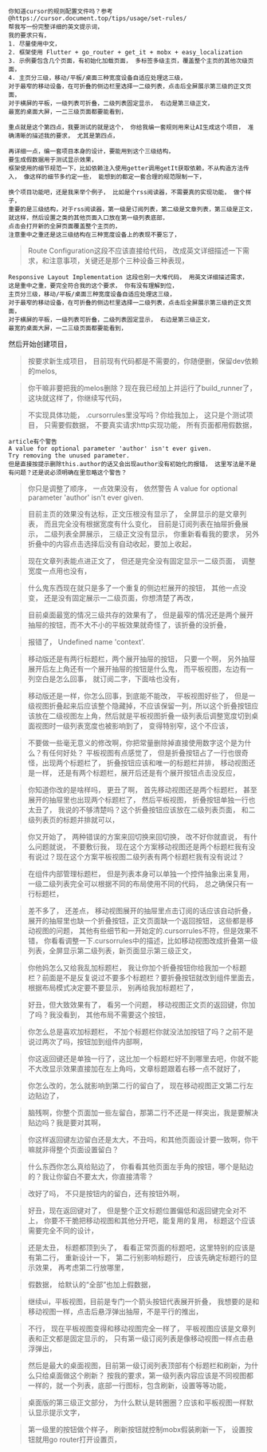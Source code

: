 ```
你知道cursor的规则配置文件吗？参考 @https://cursor.document.top/tips/usage/set-rules/  
帮我写一份完整详细的英文提示词， 
我的要求只有， 
1. 尽量使用中文，
2. 框架使用 Flutter + go_router + get_it + mobx + easy_localization
3. 示例要包含几个页面，有初始化加载页面， 多标签多级主页，覆盖整个主页的其他次级页面，
4. 主页分三级，移动/平板/桌面三种宽度设备自适应处理这三级，
对于最窄的移动设备，在可折叠的侧边栏里选择一二级列表，点击后全屏展示第三级的正文页面， 
对于横屏的平板，一级列表可折叠，二级列表固定显示， 右边是第三级正文， 
最宽的桌面大屏，一二三级页面都要能看到， 

重点就是这个第四点，我要测试的就是这个， 你给我编一套规则用来让AI生成这个项目， 准确清晰的描述我的要求， 尤其是第四点，
```
```
再详细一点，编一套项目本身的设计，要能用到这个三级结构，
要生成假数据用于测试显示效果， 
框架使用的细节规范一下，比如依赖注入使用getter调用getIt获取依赖，不从构造方法传入， 像这样的细节多约定一些， 能想到的都定一套合理的规范限制一下， 
```
```
换个项目功能吧，还是我来举个例子， 比如是个rss阅读器，不需要真的实现功能， 做个样子，
重要的是三级结构，对于rss阅读器，第一级是订阅列表，第二级是文章列表，第三级是正文，
就这样，然后设置之类的其他页面入口放在第一级列表底部，
点击会打开新的全屏页面覆盖整个主页的， 
注意重中之重还是这三级结构在三种宽度设备上的表现不要忘了， 
```
> Route Configuration这段不应该直接给代码， 改成英文详细描述一下需求，和注意事项，关键还是那个三种设备三种表现，

```
Responsive Layout Implementation 这段也别一大堆代码， 用英文详细描述需求， 
这是重中之重，要完全符合我的这个要求， 你有没有理解到位， 
主页分三级，移动/平板/桌面三种宽度设备自适应处理这三级，
对于最窄的移动设备，在可折叠的侧边栏里选择一二级列表，点击后全屏展示第三级的正文页面，
对于横屏的平板，一级列表可折叠，二级列表固定显示， 右边是第三级正文， 
最宽的桌面大屏，一二三级页面都要能看到， 
```
然后开始创建项目，
> 按要求新生成项目， 目前现有代码都是不需要的，你随便删，保留dev依赖的melos,

> 你干嘛非要把我的melos删除？现在我已经加上并运行了build_runner了，这块就这样了，你继续写代码， 

> 不实现具体功能， .cursorrules里没写吗？你给我加上， 这只是个测试项目， 只需要假数据， 不要真实请求http实现功能， 所有页面都用假数据， 

```
article有个警告
A value for optional parameter 'author' isn't ever given.
Try removing the unused parameter. 
但是直接按提示删除this.author的话又会出现author没有初始化的报错， 这里写法是不是有问题？还是说必须明确在里忽略这个警告？
```
> 你只是调整了顺序， 一点效果没有， 依然警告 A value for optional parameter 'author' isn't ever given.

> 目前主页的效果没有达标，正文压根没有显示了， 全屏显示的是文章列表， 而且完全没有根据宽度有什么变化， 目前是订阅列表在抽屉折叠展示， 二级列表全屏展示， 三级正文没有显示， 你重新看看我的要求， 另外折叠中的内容点击选择后没有自动收起，要加上收起，

> 现在文章列表能点进正文了， 但还是完全没有固定显示一二级页面， 调整宽度一点用也没有，

> 什么鬼东西现在就只是多了一个重复的侧边栏展开的按钮， 其他一点没变， 还是没有固定展示一二级页面，你想清楚了再改，

> 目前桌面最宽的情况三级共存的效果有了， 但是最窄的情况还是两个展开抽屉的按钮，而不大不小的平板效果就奇怪了，该折叠的没折叠， 

> 报错了， Undefined name 'context'.

> 移动版还是有两行标题栏，两个展开抽屉的按钮， 只要一个啊， 另外抽屉展开后左上角还有一个展开抽屉的按钮是什么鬼， 而平板视图，左边有一列空白是怎么回事， 就订阅二字，下面啥也没有， 

> 移动版还是一样，你怎么回事，到底能不能改， 平板视图好些了， 但是一级视图折叠起来后应该整个隐藏掉，不应该保留一列，所以这个折叠按钮应该放在二级视图左上角，然后就是平板视图折叠一级列表后调整宽度切到桌面视图时一级列表宽度也被影响到了， 变得特别窄，这个不应该， 

> 不要做一些毫无意义的修改啊，你把常量删除掉直接使用数字这个是为什么？有任何好处？
平板视图有点感觉了， 但是折叠按钮占了一行也很奇怪，出现两个标题栏了， 折叠按钮应该和唯一的标题栏并排，
移动视图还是一样， 还是有两个标题栏，展开后还是有个展开按钮点击没反应，

> 你知道你改的是啥样吗， 更丑了啊， 首先移动视图还是两个标题栏， 甚至展开的抽屉里也出现两个标题栏了， 
然后平板视图， 折叠按钮单独一行也太丑了， 我说的不够清楚吗？这个折叠按钮应该放在二级列表页面， 和二级列表页的标题并排就可以， 

> 你又开始了， 两种错误的方案来回切换来回切换， 改不好你就直说， 有什么问题就说， 不要敷衍我， 现在这个方案移动视图还是两个标题栏我有没有说过？现在这个方案平板视图二级列表有两个标题栏我有没有说过？

> 在组件内部管理标题栏， 但是列表本身可以单独一个控件抽象出来复用， 一级二级列表完全可以根据不同的布局使用不同的代码， 总之确保只有一行标题栏，

> 差不多了， 还差点， 移动视图展开的抽屉里点击订阅的话应该自动折叠，展开的抽屉里也缺一个折叠按钮，正文页面缺一个返回按钮， 这些都是移动视图的问题，
其他有些细节和一开始定的.cursorrules不符，但是效果不错， 你看看调整一下.cursorrules中的描述，比如移动视图改成折叠第一级列表，全屏显示第二级列表，新页面显示第三级正文， 

> 你他妈怎么又给我乱加标题栏， 我让你加个折叠按钮你给我加一个标题栏？前面是不是反复说过不要多个标题栏？要折叠按钮就改到组件里面去，根据布局模式决定要不要显示， 别再给我加标题栏了，

> 好丑，但大致效果有了， 看另一个问题， 移动视图正文页的返回键，你加了吗？我没看到， 其他布局不需要这个按钮，

> 你怎么总是喜欢加标题栏， 不加个标题栏你就没法加按钮了吗？之前不是说过两次了吗，按钮加到组件内部啊，

> 你这返回键还是单独一行了，这比加一个标题栏好不到哪里去吧，你就不能不大改显示效果直接加在左上角吗，文章标题跟着右移一点不就好了，

> 你怎么改的，怎么就影响到第二行的留白了， 现在移动视图正文第二行左边贴边了， 

> 脑残啊，你整个页面加一些左留白，那第二行不还是一样突出，我是要解决贴边吗？我是要对其啊，

> 你这样返回键左边留白还是太大，不丑吗，和其他页面设计要一致啊，你干嘛就非得整个页面设置留白？

> 什么东西你怎么真给贴边了， 你看看其他页面左手角的按钮，哪个是贴边的？我让你留白不要太大，你直接清零？

> 改好了吗， 不只是按钮内的留白，还有按钮外啊，

> 好丑，现在返回键对了， 但是整个正文标题位置偏低和返回键完全对不上， 你要不干脆把移动视图和其他分开吧，能复用的复用， 标题这个应该需要完全不同的设计， 

> 还是太丑， 标题都顶到头了， 看看正常页面的标题吧，这里特别的应该是有第二行， 重新设计一下， 第二行别影响标题行， 应该先确定标题行的显示效果， 再考虑第二行放哪里，

> 假数据， 给默认的“全部”也加上假数据，

> 继续ui，平板视图，目前是专门一个箭头按钮代表展开折叠，
我想要的是和移动视图一样，点击后悬浮弹出抽屉，不是平行的推出，

> 不行， 现在平板视图变得和移动视图完全一样了， 
平板视图应该是文章列表和正文都是固定显示的， 
只有第一级订阅列表是像移动视图一样点击悬浮弹出， 

> 然后是最大的桌面视图，目前第一级订阅列表顶部有个标题栏和刷新，为什么只给桌面做这个刷新？
按我的要求，第一级列表内容应该是不同视图都一样的，就一个列表，底部一行图标，包含刷新，设置等等功能， 

> 桌面版的第三级正文部分， 为什么默认是转圈圈？应该和平板视图一样默认显示提示文字， 

> 第一级里的按钮做个样子， 刷新按钮就控制mobx假装刷新一下， 
设置按钮就用go router打开设置页，

